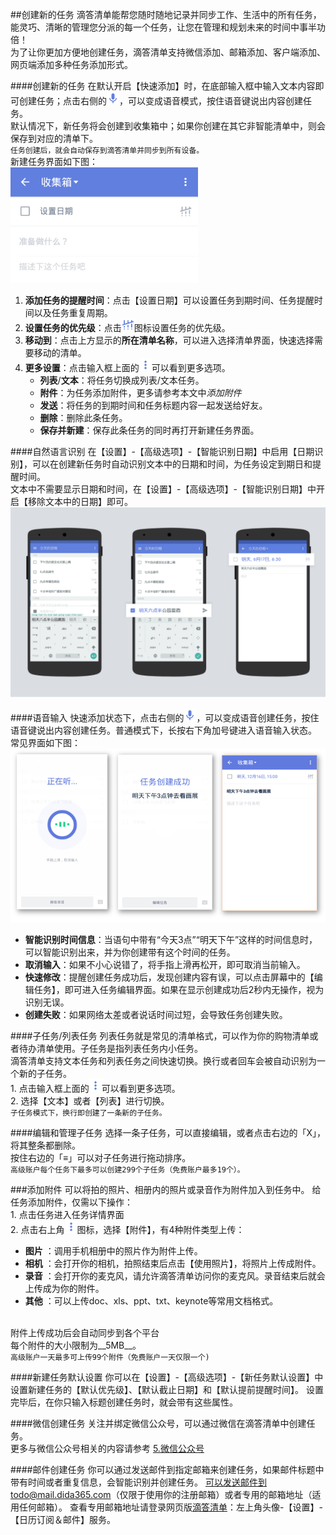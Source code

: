 ##创建新的任务
滴答清单能帮您随时随地记录并同步工作、生活中的所有任务，能灵巧、清晰的管理您分派的每一个任务，让您在管理和规划未来的时间中事半功倍！
<br >为了让你更加方便地创建任务，滴答清单支持微信添加、邮箱添加、客户端添加、网页端添加多种任务添加形式。

####创建新的任务
在默认开启【快速添加】时，在底部输入框中输入文本内容即可创建任务；点击右侧的<img src="../images/images_android/image002.png" title="切换语音" width="20"/>，可以变成语音模式，按住语音键说出内容创建任务。<br >默认情况下，新任务将会创建到收集箱中；如果你创建在其它非智能清单中，则会保存到对应的清单下。<br>`任务创建后，就会自动保存到滴答清单并同步到所有设备。`
<br >新建任务界面如下图：
<br ><img src="../images/images_android/image3103.png" title="新建任务界面" width="300" />
1. **添加任务的提醒时间**：点击【设置日期】可以设置任务到期时间、任务提醒时间以及任务重复周期。
2. **设置任务的优先级**：点击<img src="../images/images_android/image003.png" title="更多" width="20" />图标设置任务的优先级。
3. **移动到**：点击上方显示的**所在清单名称**，可以进入选择清单界面，快速选择需要移动的清单。
4. **更多设置**：点击输入框上面的<img src="../images/images_android/image001.png" title="更多" width="20" />可以看到更多选项。
   - **列表**/**文本**：将任务切换成列表/文本任务。
   - **附件**：为任务添加附件，更多请参考本文中*添加附件*
   - **发送**：将任务的到期时间和任务标题内容一起发送给好友。
   - **删除**：删除此条任务。
   - **保存并新建**：保存此条任务的同时再打开新建任务界面。

####自然语言识别
在【设置】-【高级选项】-【智能识别日期】中启用【日期识别】，可以在创建新任务时自动识别文本中的日期和时间，为任务设定到期日和提醒时间。
<br >文本中不需要显示日期和时间，在【设置】-【高级选项】-【智能识别日期】中开启【移除文本中的日期】即可。
![](自然语言识别安卓.png)

####语音输入
快速添加状态下，点击右侧的<img src="../images/images_android/image002.png" title="切换语音" width="20"/>，可以变成语音创建任务，按住语音键说出内容创建任务。普通模式下，长按右下角加号键进入语音输入状态。
<br >常见界面如下图：
<br ><img src="../images/images_android/image3104.png" title="语音输入"/>
- **智能识别时间信息**：当语句中带有“今天3点”“明天下午”这样的时间信息时，可以智能识别出来，并为你创建带有这个时间的任务。
- **取消输入**：如果不小心说错了，将手指上滑再松开，即可取消当前输入。
- **快速修改**：提醒创建任务成功后，发现创建内容有误，可以点击屏幕中的【编辑任务】，即可进入任务编辑界面。如果在显示创建成功后2秒内无操作，视为识别无误。
- **创建失败**：如果网络太差或者说话时间过短，会导致任务创建失败。

####子任务/列表任务
列表任务就是常见的清单格式，可以作为你的购物清单或者待办清单使用。子任务是指列表任务内小任务。
<br >滴答清单支持文本任务和列表任务之间快速切换。换行或者回车会被自动识别为一个新的子任务。
<br>1. 点击输入框上面的<img src="../images/images_android/image001.png" title="更多" width="20" />可以看到更多选项。
<br>2. 选择【文本】或者【列表】进行切换。
<br >`子任务模式下，换行即创建了一条新的子任务。`

####编辑和管理子任务
选择一条子任务，可以直接编辑，或者点击右边的「X」，将其整条都删除。
<br >按住右边的「≡」可以对子任务进行拖动排序。
<br >`高级账户每个任务下最多可以创建299个子任务（免费账户最多19个）。`

###添加附件
可以将拍的照片、相册内的照片或录音作为附件加入到任务中。
给任务添加附件，仅需以下操作：
<br>1. 点击任务进入任务详情界面
<br>2. 点击右上角<img src="../images/images_android/image001.png" title="更多" width="20" />图标，选择【附件】，有4种附件类型上传：

   - **图片**  ：调用手机相册中的照片作为附件上传。
   - **相机** ：会打开你的相机，拍照结束后点击【使用照片】，将照片上传成附件。
   - **录音**  ：会打开你的麦克风，请允许滴答清单访问你的麦克风。录音结束后就会上传成为你的附件。
   - **其他**  ：可以上传doc、xls、ppt、txt、keynote等常用文档格式。

<br >附件上传成功后会自动同步到各个平台
<br >每个附件的大小限制为__5MB__。
<br >`高级账户一天最多可上传99个附件（免费账户一天仅限一个)`

####新建任务默认设置
你可以在【设置】-【高级选项】-【新任务默认设置】中设置新建任务的【默认优先级】、【默认截止日期】和【默认提前提醒时间】。
设置完毕后，在你只输入标题创建任务时，就会带有这些属性。

####微信创建任务
关注并绑定微信公众号，可以通过微信在滴答清单中创建任务。
<br >更多与微信公众号相关的内容请参考 [5.微信公众号](wechat/README.md)

####邮件创建任务
你可以通过发送邮件到指定邮箱来创建任务，如果邮件标题中带有时间或者重复信息，会智能识别并创建任务。
可以发送邮件到todo@mail.dida365.com（仅限于使用你的注册邮箱）或者专用的邮箱地址（适用任何邮箱）。
查看专用邮箱地址请登录网页版[滴答清单](https://www.dida365.com/)：左上角头像-【设置】-【日历订阅＆邮件】服务。
